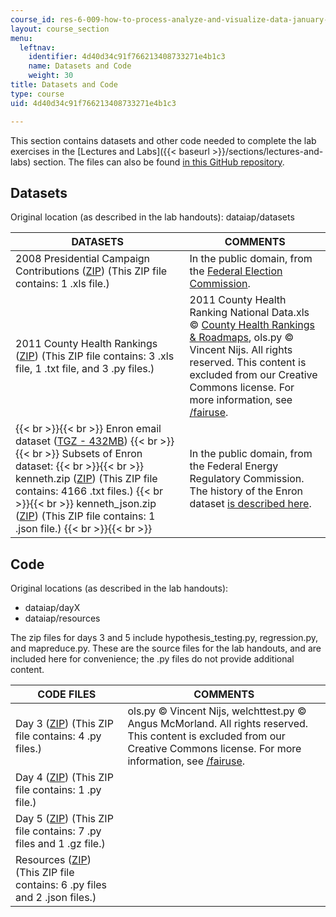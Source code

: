```yaml
---
course_id: res-6-009-how-to-process-analyze-and-visualize-data-january-iap-2012
layout: course_section
menu:
  leftnav:
    identifier: 4d40d34c91f766213408733271e4b1c3
    name: Datasets and Code
    weight: 30
title: Datasets and Code
type: course
uid: 4d40d34c91f766213408733271e4b1c3

---
```


This section contains datasets and other code needed to complete the lab exercises in the [Lectures and Labs]({{< baseurl >}}/sections/lectures-and-labs) section. The files can also be found [in this GitHub repository](https://github.com/dataiap/dataiap).

Datasets
--------

Original location (as described in the lab handouts): dataiap/datasets

| DATASETS | COMMENTS |
| --- | --- |
| 2008 Presidential Campaign Contributions ([ZIP](/ans7870/RES/RES.6-009/iap12/datasets/P00000001-ALL.zip)) (This ZIP file contains: 1 .xls file.) | In the public domain, from the [Federal Election Commission](https://www.fec.gov/). |
| 2011 County Health Rankings ([ZIP](/coursemedia/res-6-009-how-to-process-analyze-and-visualize-data-january-iap-2012/f9c9795f4d6278018ac8eca694264f76_health.zip)) (This ZIP file contains: 3 .xls file, 1 .txt file, and 3 .py files.) | 2011 County Health Ranking National Data.xls © [County Health Rankings & Roadmaps](http://www.countyhealthrankings.org/), ols.py © Vincent Nijs. All rights reserved. This content is excluded from our Creative Commons license. For more information, see [/fairuse](/fairuse). |
|  {{< br >}}{{< br >}} Enron email dataset ([TGZ - 432MB](/ans7870/RES/RES.6-009/iap12/datasets/enron_mail_20110402.tgz)) {{< br >}}{{< br >}} Subsets of Enron dataset: {{< br >}}{{< br >}} kenneth.zip ([ZIP](/coursemedia/res-6-009-how-to-process-analyze-and-visualize-data-january-iap-2012/7c438ec209b473170b66c4bb76c338c1_kenneth.zip)) (This ZIP file contains: 4166 .txt files.) {{< br >}}{{< br >}} kenneth\_json.zip ([ZIP](/coursemedia/res-6-009-how-to-process-analyze-and-visualize-data-january-iap-2012/de80a4b7f123ce4cfb67e29495012eb3_kenneth_json.zip)) (This ZIP file contains: 1 .json file.) {{< br >}}{{< br >}}  | In the public domain, from the Federal Energy Regulatory Commission. The history of the Enron dataset [is described here](http://www.cs.cmu.edu/~enron/). 

Code
----

Original locations (as described in the lab handouts):

*   dataiap/dayX
*   dataiap/resources

The zip files for days 3 and 5 include hypothesis\_testing.py, regression.py, and mapreduce.py. These are the source files for the lab handouts, and are included here for convenience; the .py files do not provide additional content.

| CODE FILES | COMMENTS |
| --- | --- |
| Day 3 ([ZIP](/coursemedia/res-6-009-how-to-process-analyze-and-visualize-data-january-iap-2012/dddb8cad750187ab219c83046aeeef81_day3.zip)) (This ZIP file contains: 4 .py files.) | ols.py © Vincent Nijs, welchttest.py © Angus McMorland. All rights reserved. This content is excluded from our Creative Commons license. For more information, see [/fairuse](/fairuse). |
| Day 4 ([ZIP](/coursemedia/res-6-009-how-to-process-analyze-and-visualize-data-january-iap-2012/8c1a949030a0035934590ce91ff2679c_day4.zip)) (This ZIP file contains: 1 .py file.) | &nbsp; |
| Day 5 ([ZIP](/coursemedia/res-6-009-how-to-process-analyze-and-visualize-data-january-iap-2012/041130738adf48411b106389691a747d_day5.zip)) (This ZIP file contains: 7 .py files and 1 .gz file.) | &nbsp; |
| Resources ([ZIP](/coursemedia/res-6-009-how-to-process-analyze-and-visualize-data-january-iap-2012/d977d51ec39a4630487f6bb9473f2370_resources.zip)) (This ZIP file contains: 6 .py files and 2 .json files.) |
